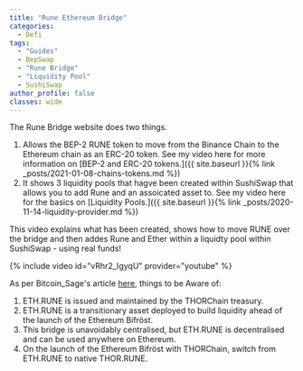 ```yaml
---
title: "Rune Ethereum Bridge"
categories:
  - Defi
tags:
  - "Guides"
  - BepSwap
  - "Rune Bridge"
  - "Liquidity Pool"
  - SushiSwap
author_profile: false
classes: wide
---
```


The Rune Bridge website does two things.

1. Allows the BEP-2 RUNE token to move from the Binance Chain to the Ethereum chain as an ERC-20 token. See my video here for more information on [BEP-2 and ERC-20 tokens.]({{ site.baseurl }}{% link _posts/2021-01-08-chains-tokens.md %})
2. It shows 3 liquidity pools that hagve been created within SushiSwap that allows you to add Rune and an assoicated asset to. See my video here for the basics on [Liquidity Pools.]({{ site.baseurl }}{% link _posts/2020-11-14-liquidity-provider.md %})

This video explains what has been created, shows how to move RUNE over the bridge and then addes Rune and Ether within a liquidty pool within SushiSwap - using real funds!

{% include video id="vRhr2_IgyqU" provider="youtube" %}

As per Bitcoin_Sage's article [here](https://bitcoin-sage.medium.com/using-the-rune-bridge-to-provide-liquidity-on-sushiswap-4ac852ebfcbe), things to be Aware of:
1. ETH.RUNE is issued and maintained by the THORChain treasury.
2. ETH.RUNE is a transitionary asset deployed to build liquidity ahead of the launch of the Ethereum Bifröst.
3. This bridge is unavoidably centralised, but ETH.RUNE is decentralised and can be used anywhere on Ethereum.
4. On the launch of the Ethereum Bifröst with THORChain, switch from ETH.RUNE to native THOR.RUNE.

